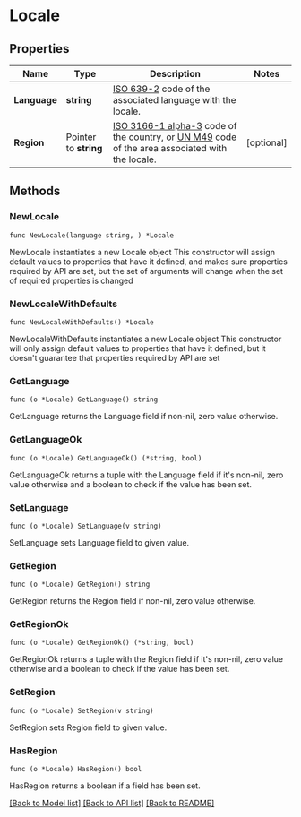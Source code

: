 # Locale

## Properties

Name | Type | Description | Notes
------------ | ------------- | ------------- | -------------
**Language** | **string** | [ISO 639-2](https://en.wikipedia.org/wiki/ISO_639-2) code of the associated language with the locale. | 
**Region** | Pointer to **string** | [ISO 3166-1 alpha-3](https://en.wikipedia.org/wiki/ISO_3166-1_alpha-3) code of the country, or [UN M49](https://en.wikipedia.org/wiki/UN_M49) code of the area associated with the locale.  | [optional] 

## Methods

### NewLocale

`func NewLocale(language string, ) *Locale`

NewLocale instantiates a new Locale object
This constructor will assign default values to properties that have it defined,
and makes sure properties required by API are set, but the set of arguments
will change when the set of required properties is changed

### NewLocaleWithDefaults

`func NewLocaleWithDefaults() *Locale`

NewLocaleWithDefaults instantiates a new Locale object
This constructor will only assign default values to properties that have it defined,
but it doesn't guarantee that properties required by API are set

### GetLanguage

`func (o *Locale) GetLanguage() string`

GetLanguage returns the Language field if non-nil, zero value otherwise.

### GetLanguageOk

`func (o *Locale) GetLanguageOk() (*string, bool)`

GetLanguageOk returns a tuple with the Language field if it's non-nil, zero value otherwise
and a boolean to check if the value has been set.

### SetLanguage

`func (o *Locale) SetLanguage(v string)`

SetLanguage sets Language field to given value.


### GetRegion

`func (o *Locale) GetRegion() string`

GetRegion returns the Region field if non-nil, zero value otherwise.

### GetRegionOk

`func (o *Locale) GetRegionOk() (*string, bool)`

GetRegionOk returns a tuple with the Region field if it's non-nil, zero value otherwise
and a boolean to check if the value has been set.

### SetRegion

`func (o *Locale) SetRegion(v string)`

SetRegion sets Region field to given value.

### HasRegion

`func (o *Locale) HasRegion() bool`

HasRegion returns a boolean if a field has been set.


[[Back to Model list]](../README.md#documentation-for-models) [[Back to API list]](../README.md#documentation-for-api-endpoints) [[Back to README]](../README.md)


